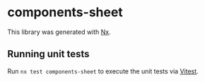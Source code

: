 # components-sheet

This library was generated with [Nx](https://nx.dev).

## Running unit tests

Run `nx test components-sheet` to execute the unit tests via [Vitest](https://vitest.dev/).
